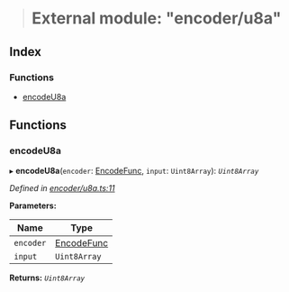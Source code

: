 > # External module: "encoder/u8a"

## Index

### Functions

* [encodeU8a](_encoder_u8a_.md#encodeu8a)

## Functions

###  encodeU8a

▸ **encodeU8a**(`encoder`: [EncodeFunc](_encoder_types_.md#encodefunc), `input`: `Uint8Array`): *`Uint8Array`*

*Defined in [encoder/u8a.ts:11](https://github.com/polkadot-js/common/blob/b44d0c7/packages/util-rlp/src/encoder/u8a.ts#L11)*

**Parameters:**

Name | Type |
------ | ------ |
`encoder` | [EncodeFunc](_encoder_types_.md#encodefunc) |
`input` | `Uint8Array` |

**Returns:** *`Uint8Array`*